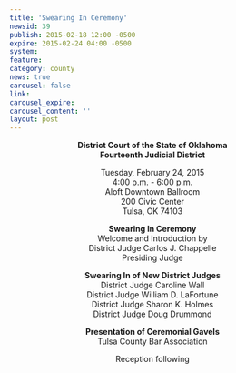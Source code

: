 ```yaml
---
title: 'Swearing In Ceremony'
newsid: 39
publish: 2015-02-18 12:00 -0500
expire: 2015-02-24 04:00 -0500
system: 
feature: 
category: county
news: true
carousel: false
link: 
carousel_expire: 
carousel_content: ''
layout: post
---
```

<div style="text-align: center;"><p><strong>District Court of the State of Oklahoma</strong><br><strong>Fourteenth Judicial District</strong></p><p>Tuesday, February 24, 2015<br>4:00 p.m. - 6:00 p.m.<br>Aloft Downtown Ballroom<br>200 Civic Center<br>Tulsa, OK 74103</p><p><strong>Swearing In Ceremony</strong><br>Welcome and Introduction by<br>District Judge Carlos J. Chappelle<br>Presiding Judge</p><p><strong>Swearing In of New District Judges</strong><br>District Judge Caroline Wall<br>District Judge William D. LaFortune<br>District Judge Sharon K. Holmes<br>District Judge Doug Drummond</p><p><strong>Presentation of Ceremonial Gavels</strong><br>Tulsa County Bar Association</p><p>Reception following</p></div>